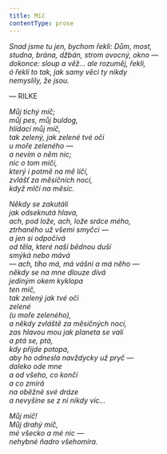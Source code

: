```yaml
---
title: Míč
contentType: prose
---
```


<section>

_Snad jsme tu jen, bychom řekli: Dům, most,  
studna, brána, džbán, strom ovocný, okno —  
dokonce: sloup a věž… ale rozuměj, řekli,  
ó řekli to tak, jak samy věci ty nikdy  
nemyslily, že jsou._

— RILKE

_Můj tichý míč;  
můj pes, můj buldog,  
hlídací můj míč,  
tak zelený, jak zelené tvé oči  
u moře zeleného —  
a nevím o něm nic;  
nic o tom míči,  
který i potmě na mě líčí,  
zvlášť za měsíčních nocí,  
když mlčí na měsíc._

</section>

<section>

_Někdy se zakutálí  
jak odseknutá hlava,  
ach, pod lože, ach, lože srdce mého,  
ztrhaného už všemi smyčci —  
a jen si odpočívá  
od těla, které naší bědnou duší  
smýká nebo mává  
— ach, tího má, má vášni a má něho —  
někdy se na mne dlouze dívá  
jediným okem kyklopa  
ten míč,  
tak zelený jak tvé oči  
zelené  
(u moře zeleného),  
a někdy zvláště za měsíčných nocí,  
zas hlavou mou jak planeta se valí  
a ptá se, ptá,  
kdy přijde potopa,  
aby ho odnesla navždycky už pryč —  
daleko ode mne  
a od všeho, co končí  
a co zmírá  
na oběžné své dráze  
a nevyšine se z ní nikdy víc…_

</section>

<section>

_Můj míč!  
Můj drahý míč,  
mé všecko a mé nic —  
nehybné ňadro všehomíra._

</section>
